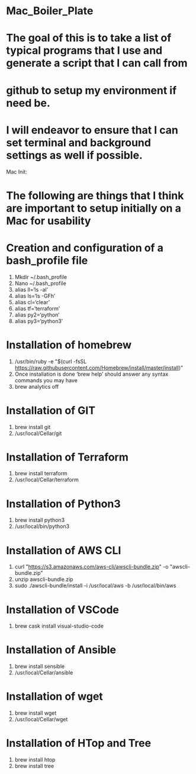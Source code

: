 # Mac_Boiler_Plate
# The goal of this is to take a list of typical programs that I use and generate a script that I can call from
# github to setup my environment if need be. 

# I will endeavor to ensure that I can set terminal and background settings as well if possible. 

Mac Init:

# The following are things that I think are important to setup initially on a Mac for usability

# Creation and configuration of a bash_profile file
1. Mkdir ~/.bash_profile
2. Nano ~/.bash_profile
3. alias ll=‘ls -al’
4. alias ls=‘ls -GFh’
5. alias cl=‘clear’
6. alias tf=‘terraform’
7. alias py2=‘python’
8. alias py3=‘python3’

# Installation of homebrew
1. /usr/bin/ruby -e "$(curl -fsSL https://raw.githubusercontent.com/Homebrew/install/master/install)"
2. Once installation is done ‘brew help’ should answer any syntax commands you may have
3. brew analytics off

# Installation of GIT
1. brew install git
2. /usr/local/Cellar/git

# Installation of Terraform
1. brew install terraform
2. /usr/local/Cellar/terraform

# Installation of Python3
1. brew install python3
2. /usr/local/bin/python3

# Installation of AWS CLI
1. curl "https://s3.amazonaws.com/aws-cli/awscli-bundle.zip" -o "awscli-bundle.zip”
2. unzip awscli-bundle.zip
3. sudo ./awscli-bundle/install -i /usr/local/aws -b /usr/local/bin/aws

# Installation of VSCode
1. brew cask install visual-studio-code

# Installation of Ansible
1. brew install sensible
2. /usr/local/Cellar/ansible

# Installation of wget
1. brew install wget
2. /usr/local/Cellar/wget

# Installation of HTop and Tree
1. brew install htop
2. brew install tree

